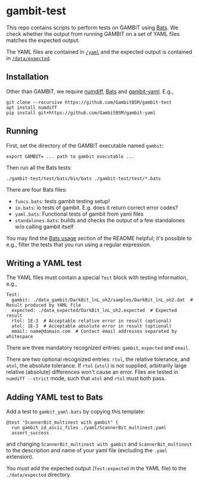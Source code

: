 # gambit-test

This repo contains scripts to perform tests on GAMBIT using [Bats](https://github.com/bats-core/bats-core).
We check whether the output from running GAMBIT on a set of YAML files matches the expected output.

The YAML files are contained in [`/yaml`](https://github.com/GambitBSM/gambit-test/tree/master/yaml)
and the expected output is contained in [`/data/expected`](https://github.com/GambitBSM/gambit-test/tree/master/data/expected).

## Installation

Other than GAMBIT, we require [numdiff](https://github.com/tjhei/numdiff), [Bats](https://github.com/bats-core/bats-core) and
[gambit-yaml](https://github.com/GambitBSM/gambit-yaml). E.g.,

    git clone --recursive https://github.com/GambitBSM/gambit-test
    apt install numdiff 
    pip install git+https://github.com/GambitBSM/gambit-yaml

## Running

First, set the directory of the GAMBIT executable named `gambit`:

    export GAMBIT= ... path to gambit executable ...

Then run all the Bats tests:

    ./gambit-test/test/bats/bin/bats ./gambit-test/test/*.bats

There are four Bats files:

- `funcs.bats`: tests gambit testing setup!
- `io.bats`: io tests of gambit. E.g. does it return correct error codes?
- `yaml.bats`: Functional tests of gambit from yaml files
- `standalones.bats`: builds and checks the output of a few standalones w/o calling gambit itself

You may find the [Bats usage](https://github.com/bats-core/bats-core#usage) section of the README helpful;
it's possible to e.g., filter the tests that you run using a regular expression.

## Writing a YAML test

The YAML files must contain a special `Test` block with testing information, e.g.,

    Test:
      gambit: ./data_gambit/DarkBit_lnL_oh2/samples/DarkBit_lnL_oh2.dat  # Result produced by YAML file
      expected: ./data_expected/DarkBit_lnL_oh2.expected  # Expected result
      rtol: 1E-3  # Acceptable relative error in result (optional)
      atol: 1E-3  # Acceptable absolute error in result (optional)
      email: name@domain.com  # Contact email addresses separated by whitespace

There are three mandatory recognized entries: `gambit`, `expected` and `email`.

There are two optional recognized entries: `rtol`, the relative tolerance, and `atol`, the absolute tolerance.
If `rtol` (`atol`) is not supplied, arbitrarily large relative (absolute) differences won't cause an error.
Files are tested in `numdiff --strict` mode, such that `atol` and `rtol` must both pass.
 
## Adding YAML test to Bats

Add a test to `gambit_yaml.bats` by copying this template:

    @test "ScannerBit_multinest with gambit" {
      run gambit_id_ascii_files ./yaml/ScannerBit_multinest.yaml
      assert_success

and changing `ScannerBit_multinest with gambit` and `ScannerBit_multinest` to the description and
name of your yaml file (excluding the `.yaml` extension).

You must add the expected output (`Test:expected` in the YAML file) to the `./data/expected` directory.
